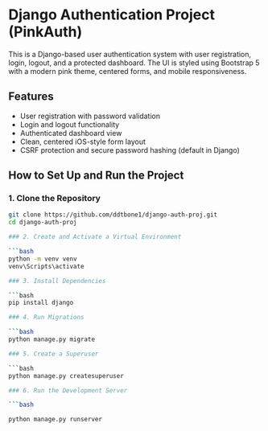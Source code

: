 # Django Authentication Project (PinkAuth)

This is a Django-based user authentication system with user registration, login, logout, and a protected dashboard. The UI is styled using Bootstrap 5 with a modern pink theme, centered forms, and mobile responsiveness.

## Features

- User registration with password validation  
- Login and logout functionality  
- Authenticated dashboard view  
- Clean, centered iOS-style form layout  
- CSRF protection and secure password hashing (default in Django)

## How to Set Up and Run the Project

### 1. Clone the Repository

```bash
git clone https://github.com/ddtbone1/django-auth-proj.git
cd django-auth-proj

### 2. Create and Activate a Virtual Environment

```bash
python -m venv venv
venv\Scripts\activate

### 3. Install Dependencies

```bash
pip install django

### 4. Run Migrations

```bash
python manage.py migrate

### 5. Create a Superuser

```bash
python manage.py createsuperuser

### 6. Run the Development Server

```bash

python manage.py runserver
